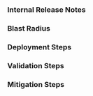 <!-- Please provide Internal Release Notes and any other appropriate fields.
-->

### Internal Release Notes
<!-- Why is this change required? What problem does it solve? -->

### Blast Radius
<!-- How bad is it if this change fails? Choose one of P1, P2, P3, P4 -->

### Deployment Steps
<!-- What manual steps does this release require to deploy? Does anyone need to be notified when this is released? -->

### Validation Steps
<!-- How will the deployer know that this change works as anticipated? -->

### Mitigation Steps
<!-- Can we rollback this change? Roll forwards? Flip a feature gate? What are steps should be taken to Mitigate if an issue arises? -->


